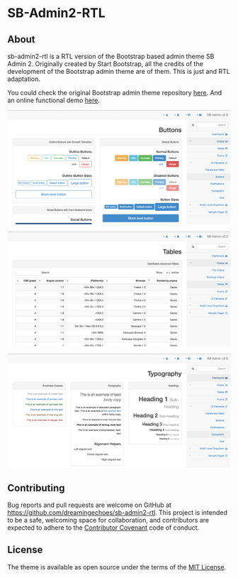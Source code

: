 # SB-Admin2-RTL

## About

sb-admin2-rtl is a RTL version of the Bootstrap based admin theme SB Admin 2. Originally created by Start Bootstrap, all the credits of the development of the Bootstrap admin theme are of them. This is just and RTL adaptation.

You could check the original Bootstrap admin theme repository [here](https://github.com/IronSummitMedia/startbootstrap-sb-admin-2). And an online functional demo [here](http://dreamingechoes.github.io/sb-admin2-rtl/demo/index.html).

![Buttons](extras/image-samples/buttons.png)

![Tables](extras/image-samples/tables.png)

![Typography](extras/image-samples/typography.png)

## Contributing

Bug reports and pull requests are welcome on GitHub at https://github.com/dreamingechoes/sb-admin2-rtl. This project is intended to be a safe, welcoming space for collaboration, and contributors are expected to adhere to the [Contributor Covenant](contributor-covenant.org) code of conduct.

## License

The theme is available as open source under the terms of the [MIT License](http://opensource.org/licenses/MIT).
